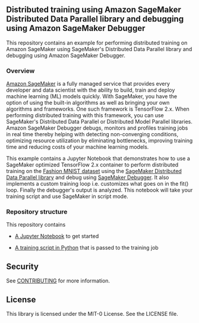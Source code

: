 ## Distributed training using Amazon SageMaker Distributed Data Parallel library and debugging using Amazon SageMaker Debugger

This repository contains an example for performing distributed training on Amazon SageMaker using SageMaker's Distributed Data Parallel library and debugging using Amazon SageMaker Debugger.

### Overview

[Amazon SageMaker](https://aws.amazon.com/sagemaker/) is a fully managed service that provides every developer and data scientist with the ability to build, train and deploy machine learning (ML) models quickly. With SageMaker, you have the option of using the built-in algorithms as well as bringing your own algorithms and frameworks. One such framework is TensorFlow 2.x. When performing distributed training with this framework, you can use SageMaker's Distributed Data Parallel or Distributed Model Parallel libraries. Amazon SageMaker Debugger debugs, monitors and profiles training jobs in real time thereby helping with detecting non-converging conditions, optimizing resource utilization by eliminating bottlenecks, improving training time and reducing costs of your machine learning models.

This example contains a Jupyter Notebook that demonstrates how to use a SageMaker optimized TensorFlow 2.x container to perform distributed training on the [Fashion MNIST dataset](https://github.com/zalandoresearch/fashion-mnist) using the [SageMaker Distributed Data Parallel library](https://docs.aws.amazon.com/sagemaker/latest/dg/data-parallel.html) and debug using [SageMaker Debugger](https://docs.aws.amazon.com/sagemaker/latest/dg/train-debugger.html). It also implements a custom training loop i.e. customizes what goes on in the fit() loop. Finally the debugger's output is analyzed. This notebook will take your training script and use SageMaker in script mode.

### Repository structure

This repository contains

* [A Jupyter Notebook](https://github.com/aws-samples/amazon-sagemaker-dist-data-parallel-with-debugger/blob/main/notebooks/tf2_fashion_mnist_custom_smd_debugger.ipynb) to get started

* [A training script in Python](https://github.com/aws-samples/amazon-sagemaker-dist-data-parallel-with-debugger/blob/main/notebooks/scripts/train_tf2_fashion_mnist_custom_smd.py) that is passed to the training job

## Security

See [CONTRIBUTING](CONTRIBUTING.md#security-issue-notifications) for more information.

## License

This library is licensed under the MIT-0 License. See the LICENSE file.

